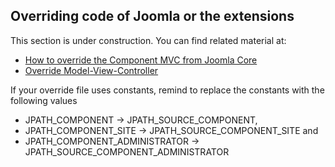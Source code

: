 ## Overriding code of Joomla or the extensions

This section is under construction. You can find related material at:

* [How to override the Component MVC from Joomla Core](http://docs.joomla.org/How_to_override_the_component_mvc_from_the_Joomla!_core)
* [Override Model-View-Controller](http://www.digitaldisseny.com/en/blog/94-joomla-override-model-view-controller-part-one)


If your override file uses constants, remind to replace the constants with the following values

* JPATH_COMPONENT -> JPATH_SOURCE_COMPONENT,
* JPATH_COMPONENT_SITE -> JPATH_SOURCE_COMPONENT_SITE and
* JPATH_COMPONENT_ADMINISTRATOR -> JPATH_SOURCE_COMPONENT_ADMINISTRATOR